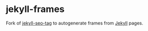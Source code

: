 # jekyll-frames

Fork of [jekyll-seo-tag](https://github.com/jekyll/jekyll-seo-tag/) to autogenerate frames from [Jekyll](https://docs.farcaster.xyz/learn/what-is-farcaster/frames) pages. 